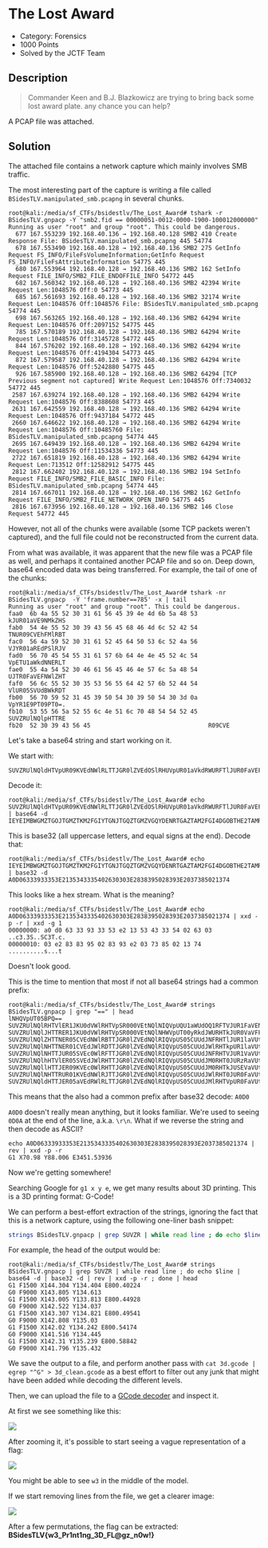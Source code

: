 # The Lost Award
* Category: Forensics
* 1000 Points
* Solved by the JCTF Team

## Description
> Commander Keen and B.J. Blazkowicz are trying to bring back some lost award plate. any chance you can help?

A PCAP file was attached.

## Solution

The attached file contains a network capture which mainly involves SMB traffic.

The most interesting part of the capture is writing a file called `BSidesTLV.manipulated_smb.pcapng` in several chunks.
```
root@kali:/media/sf_CTFs/bsidestlv/The_Lost_Award# tshark -r BSidesTLV.gnpacp -Y "smb2.fid == 00000051-0012-0000-1900-100012000000"
Running as user "root" and group "root". This could be dangerous.
  677 167.553239 192.168.40.136 → 192.168.40.128 SMB2 410 Create Response File: BSidesTLV.manipulated_smb.pcapng 445 54774
  678 167.553490 192.168.40.128 → 192.168.40.136 SMB2 275 GetInfo Request FS_INFO/FileFsVolumeInformation;GetInfo Request FS_INFO/FileFsAttributeInformation 54775 445
  680 167.553964 192.168.40.128 → 192.168.40.136 SMB2 162 SetInfo Request FILE_INFO/SMB2_FILE_ENDOFFILE_INFO 54772 445
  682 167.560342 192.168.40.128 → 192.168.40.136 SMB2 42394 Write Request Len:1048576 Off:0 54773 445
  685 167.561693 192.168.40.128 → 192.168.40.136 SMB2 32174 Write Request Len:1048576 Off:1048576 File: BSidesTLV.manipulated_smb.pcapng 54774 445
  698 167.563265 192.168.40.128 → 192.168.40.136 SMB2 64294 Write Request Len:1048576 Off:2097152 54775 445
  785 167.570189 192.168.40.128 → 192.168.40.136 SMB2 64294 Write Request Len:1048576 Off:3145728 54772 445
  844 167.576202 192.168.40.128 → 192.168.40.136 SMB2 64294 Write Request Len:1048576 Off:4194304 54773 445
  872 167.579587 192.168.40.128 → 192.168.40.136 SMB2 64294 Write Request Len:1048576 Off:5242880 54775 445
  926 167.585900 192.168.40.128 → 192.168.40.136 SMB2 64294 [TCP Previous segment not captured] Write Request Len:1048576 Off:7340032 54772 445
 2587 167.639274 192.168.40.128 → 192.168.40.136 SMB2 64294 Write Request Len:1048576 Off:8388608 54773 445
 2631 167.642559 192.168.40.128 → 192.168.40.136 SMB2 64294 Write Request Len:1048576 Off:9437184 54772 445
 2660 167.646622 192.168.40.128 → 192.168.40.136 SMB2 64294 Write Request Len:1048576 Off:10485760 File: BSidesTLV.manipulated_smb.pcapng 54774 445
 2695 167.649439 192.168.40.128 → 192.168.40.136 SMB2 64294 Write Request Len:1048576 Off:11534336 54773 445
 2722 167.651819 192.168.40.128 → 192.168.40.136 SMB2 64294 Write Request Len:713512 Off:12582912 54775 445
 2812 167.662402 192.168.40.128 → 192.168.40.136 SMB2 194 SetInfo Request FILE_INFO/SMB2_FILE_BASIC_INFO File: BSidesTLV.manipulated_smb.pcapng 54774 445
 2814 167.667011 192.168.40.128 → 192.168.40.136 SMB2 162 GetInfo Request FILE_INFO/SMB2_FILE_NETWORK_OPEN_INFO 54775 445
 2816 167.673956 192.168.40.128 → 192.168.40.136 SMB2 146 Close Request 54772 445
```

However, not all of the chunks were available (some TCP packets weren't captured), and the full file could not be reconstructed from the current data.

From what was available, it was apparent that the new file was a PCAP file as well, and perhaps it contained another PCAP file and so on. 
Deep down, base64 encoded data was being transferred. For example, the tail of one of the chunks:
```console
root@kali:/media/sf_CTFs/bsidestlv/The_Lost_Award# tshark -nr  BSidesTLV.gnpacp  -Y 'frame.number==785' -x | tail
Running as user "root" and group "root". This could be dangerous.
faa0  6b 4a 55 52 30 31 61 56 45 39 4e 4d 6b 5a 48 53   kJUR01aVE9NMkZHS
fab0  54 4e 55 52 30 39 43 56 45 68 46 4d 6c 52 42 54   TNUR09CVEhFMlRBT
fac0  56 4a 59 52 30 31 61 52 45 64 50 53 6c 52 4a 56   VJYR01aREdPSlRJV
fad0  56 70 45 54 55 31 61 57 6b 64 4e 4e 45 52 4c 54   VpETU1aWkdNNERLT
fae0  55 4a 54 52 30 46 61 56 45 46 4e 57 6c 5a 48 54   UJTR0FaVEFNWlZHT
faf0  56 6c 55 52 30 35 53 56 55 64 42 57 6b 52 44 54   VlUR05SVUdBWkRDT
fb00  56 70 59 52 31 45 39 50 54 30 39 50 54 30 3d 0a   VpYR1E9PT09PT0=.
fb10  53 55 56 5a 52 55 6c 4e 51 6c 70 48 54 54 52 45   SUVZRUlNQlpHTTRE
fb20  52 30 39 43 56 45                                 R09CVE
```

Let's take a base64 string and start working on it.

We start with:
```
SUVZRUlNQldHTVpUR09KVEdNWlRLTTJGR0lZVEdOSlRHUVpUR01aVkdRWURFTlJUR0FaVEFNMkZHSTRER09CVEhFMlRBTVJZR000VEdSSlNHQVpUT01aWUdVWURFTUpURzQyQT09PT0=
```

Decode it:
```console
root@kali:/media/sf_CTFs/bsidestlv/The_Lost_Award# echo SUVZRUlNQldHTVpUR09KVEdNWlRLTTJGR0lZVEdOSlRHUVpUR01aVkdRWURFTlJUR0FaVEFNMkZHSTRER09CVEhFMlRBTVJZR000VEdSSlNHQVpUT01aWUdVWURFTUpURzQyQT09PT0= | base64 -d
IEYEIMBWGMZTGOJTGMZTKM2FGIYTGNJTGQZTGMZVGQYDENRTGAZTAM2FGI4DGOBTHE2TAMRYGM4TGRJSGAZTOMZYGUYDEMJTG42A====
```

This is base32 (all uppercase letters, and equal signs at the end).
Decode that:
```console
root@kali:/media/sf_CTFs/bsidestlv/The_Lost_Award# echo IEYEIMBWGMZTGOJTGMZTKM2FGIYTGNJTGQZTGMZVGQYDENRTGAZTAM2FGI4DGOBTHE2TAMRYGM4TGRJSGAZTOMZYGUYDEMJTG42A==== | base32 -d
A0D06333933353E2135343335402630303E2838395028393E2037385021374
```

This looks like a hex stream. What is the meaning?
```console
root@kali:/media/sf_CTFs/bsidestlv/The_Lost_Award# echo A0D06333933353E2135343335402630303E2838395028393E2037385021374 | xxd -p -r | xxd -g 1
00000000: a0 d0 63 33 93 33 53 e2 13 53 43 33 54 02 63 03  ..c3.3S..SC3T.c.
00000010: 03 e2 83 83 95 02 83 93 e2 03 73 85 02 13 74     ..........s...t
```

Doesn't look good. 

This is the time to mention that most if not all base64 strings had a common prefix:
```console
root@kali:/media/sf_CTFs/bsidestlv/The_Lost_Award# strings BSidesTLV.gnpacp | grep "==" | head
lNHQVpUT05BPQ==
SUVZRUlNQlRHTVlER1JKU0dVWlRHTVpSR000VEtNQlNIQVpUQU1aWUdOQ1RFTVJUR1FaVENNWllHVVlERU1CVEdBWlRBTVpaR00zRElNQlNHQVpUT05BPQ==
SUVZRUlNQlJHTTRER1JKU0dVWlRHTVpSR000VEtNQlNHWVpUT00yRkdJWURHTkJUR0VaVFFOSlFHSVlER01CVEdBWlRTTVpXR1FZREVNQlRHNDJBPT09PQ==
SUVZRUlNQlZHTTNER05CVEdNWlRBTTJGR0lZVEdNQlRIQVpUS05CUUdJNFRHTlJUR1laVUtNUlJHTVpUR01KVEhFMlRBTVJWR000REdPQlRJVVpETU1aVUdNWVRHT0JWR0FaRENNWlhHUT09PT09PQ==
SUVZRUlNQlNHTTNER01CVEdJWlRDTTJGR0lZVEdNQlRIQVpUS05CUUdJWlRHTkpUR1laVUtNUlFHTVpUR01KVEhFMlRBTVJXR000REdOUlRJVVpEUU1aVUdNWVRHT0JWR0FaRENNWlhHUT09PT09PQ==
SUVZRUlNQlNHTTJUR05SVEc0WlRFTTJGR0lZVEdNQlRIQVpUS05CUUdJNFRHTVJUR1VaVUtNUllHTVpER01KVEhFMlRBTVJWR00zVEdOWlRJVVpEQ01aVkdNWVRHT0JWR0FaRENNWlhHUT09PT09PQ==
SUVZRUlNQlhHTVlER05SVEdJWlRHTTJGR0lZVEdNQlRIQVpUS05CUUdJM0RHT0JURzRaVUtNUlhHTVpER01KVEhFMlRBTVJYR01ZREdOWlRJVVpERU1aVkdNWVRHT0JWR0FaRENNWlhHUT09PT09PQ==
SUVZRUlNQllHTTJER09KVEc0WlRHTTJGR0lZVEdNQlRIQVpUS05CUUdJM0RHTkJUSEVaVUtNUldHTVpER01KVEhFMlRBTVJaR00zVEdOUlRJVVpER01aVkdNWVRHT0JWR0FaRENNWlhHUT09PT09PQ==
SUVZRUlNQlNHTTRUR01KVEdNWlRJTTJGR0lZVEdNQlRIQVpUS05CUUdJWlRHT0JUR0FaVUtNUldHTVpER01KVEhFMlRBTVJaR000VEdOSlRJVVpESU1aVkdNWVRHT0JWR0FaRENNWlhHUT09PT09PQ==
SUVZRUlNQldHTTJER05aVEdRWlRLTTJGR0lZVEdNQlRIQVpUS05CUUdJMlRHTVpUR0FaVUtNUlVHTVpER01KVEhFMlRBTVJXR00zVEdOQlRJVVpETU1aVkdNWVRHT0JWR0FaRENNWlhHUT09PT09PQ==
```

This means that the also had a common prefix after base32 decode: `A0D0`

`A0D0` doesn't really mean anything, but it looks familiar. We're used to seeing `0D0A` at the end of the line, a.k.a. `\r\n`. What if we reverse the string and then decode as ASCII?

```console
echo A0D06333933353E2135343335402630303E2838395028393E2037385021374 | rev | xxd -p -r
G1 X70.98 Y88.006 E3451.53936
```

Now we're getting somewhere!

Searching Google for `g1 x y e`, we get many results about 3D printing. This is a 3D printing format: G-Code!

We can perform a best-effort extraction of the strings, ignoring the fact that this is a network capture, using the following one-liner bash snippet:
```bash
strings BSidesTLV.gnpacp | grep SUVZR | while read line ; do echo $line | base64 -d | base32 -d | rev | xxd -p -r ; done
```

For example, the head of the output would be:
```console
root@kali:/media/sf_CTFs/bsidestlv/The_Lost_Award# strings BSidesTLV.gnpacp | grep SUVZR | while read line ; do echo $line | base64 -d | base32 -d | rev | xxd -p -r ; done | head
G1 F1500 X144.304 Y134.404 E800.40224
G0 F9000 X143.805 Y134.613
G1 F1500 X143.005 Y133.813 E800.44928
G0 F9000 X142.522 Y134.037
G1 F1500 X143.307 Y134.821 E800.49541
G0 F9000 X142.808 Y135.03
G1 F1500 X142.02 Y134.242 E800.54174
G0 F9000 X141.516 Y134.445
G1 F1500 X142.31 Y135.239 E800.58842
G0 F9000 X141.796 Y135.432
```

We save the output to a file, and perform another pass with `cat 3d.gcode | egrep "^G" > 3d_clean.gcode` as a best effort to filter out any junk that might have been added while decoding the different levels.

Then, we can upload the file to a [GCode decoder](http://gcode.ws/) and inspect it.

At first we see something like this:

![](images/3d_1.png)

After zooming it, it's possible to start seeing a vague representation of a flag:

![](images/3d_2.png)

You might be able to see `w3` in the middle of the model.

If we start removing lines from the file, we get a clearer image:

![](images/3d_3.png)

After a few permutations, the flag can be extracted: **BSidesTLV{w3_Pr1nt1ng_3D_FL@gz_n0w!}**
